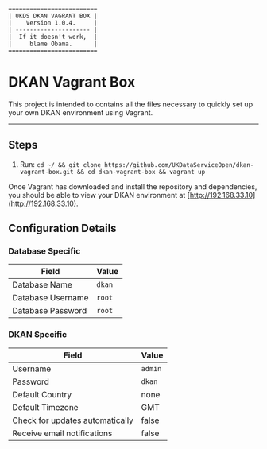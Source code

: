 ```
=========================
| UKDS DKAN VAGRANT BOX |
|    Version 1.0.4.     |
| --------------------- |
|  If it doesn't work,  |
|     blame Obama.      |
=========================
```

# DKAN Vagrant Box
This project is intended to contains all the files necessary to quickly set up your own DKAN environment using Vagrant.

---

## Steps
1. Run: `cd ~/ && git clone https://github.com/UKDataServiceOpen/dkan-vagrant-box.git && cd dkan-vagrant-box && vagrant up`

Once Vagrant has downloaded and install the repository and dependencies, you should be able to view your DKAN environment at [http://192.168.33.10](http://192.168.33.10).

## Configuration Details
### Database Specific
| Field | Value |
|---|---|
| Database Name | `dkan` |
| Database Username | `root` |
| Database Password | `root` |

### DKAN Specific
| Field | Value |
|---|---|
| Username | `admin` |
| Password | `dkan` |
| Default Country | none |
| Default Timezone | GMT |
| Check for updates automatically | false |
| Receive email notifications | false |
